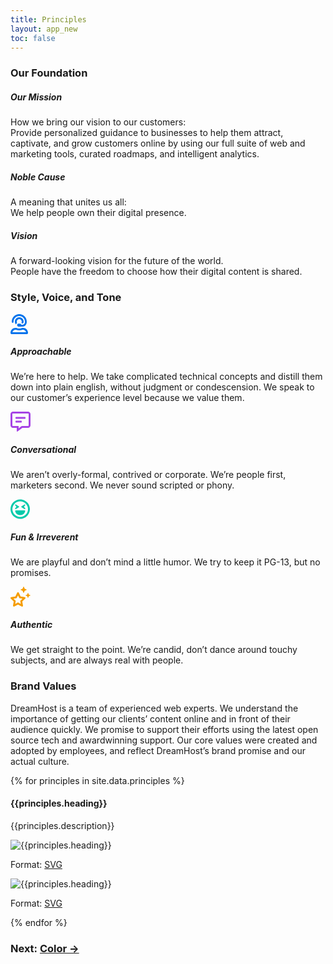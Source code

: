 ```yaml
---
title: Principles
layout: app_new
toc: false
---
```


<div class="container-fluid p-0">
<h3 class="m-bottom-2 t-bold">Our Foundation</h3>

<div class="container-fluid ">

<div class="row shadow-high rounded-container m-bottom-4 no-scroll">

<h5 class="col-12 col-md-3 bg-c-b300 t-c-w100 t-bold p-0 m-0 flex__m flex-align-center flex-justify-around p-2 ">Our Mission</h5>
<p class="col-12 col-md-9 bg-c-w100 p-2">
<span class="t-bold">How we bring our vision to our customers: <br/></span>
Provide personalized guidance to businesses to help them attract, captivate, and grow customers online by using our full suite of web and marketing tools, curated roadmaps, and intelligent analytics.</p>
</div>

</div>

<div class="container-fluid ">

<div class="row shadow-high rounded-container m-bottom-4 no-scroll">

<h5 class="col-12 col-md-3 bg-c-p300 t-c-w100 t-bold p-0 m-0 flex__m flex-align-center flex-justify-around p-2">Noble Cause</h5>
<p class="col-12 col-md-9 bg-c-w100 p-2 ">
<span class="t-bold ">A meaning that unites us all: <br/></span>
We help people own their digital presence.</p>
</div>

</div>

<div class="container-fluid ">

<div class="row shadow-high rounded-container no-scroll m-bottom-4">

<h5 class="col-12 col-md-3 bg-c-t300 t-c-w100 t-bold p-0 m-0 flex__m flex-align-center flex-justify-around p-2 ">Vision</h5>
<p class="col-12 col-md-9 bg-c-w100  p-2 ">
<span class="t-bold ">A forward-looking vision for the future of the world. <br/></span>
People have the freedom to choose how their digital content is shared.</p>
</div>

</div>

<h3 class="m-bottom-2 t-bold">Style, Voice, and Tone</h3>

   <div class="row m-bottom-4 flex">
    <div class="col-12 col-md-6">
     <div class= "Card bg-c-w100 rounded-container shadow-high p-0 ">
      <div class= "p-4">

<svg width="28" height="32" viewBox="0 0 28 32" fill="none" xmlns="http://www.w3.org/2000/svg">
<g clip-path="url(#clip0_80_1278)">
<path d="M20 22H19.7062C18.9469 22 18.2062 22.1812 17.4875 22.425C15.2252 23.1925 12.7729 23.1925 10.5106 22.425C9.7925 22.1812 9.05438 22.0012 8.29625 22.0012H8C5.87848 22.0012 3.84384 22.8439 2.34359 24.344C0.843333 25.844 0.000331487 27.8785 0 30C0 30.5304 0.210714 31.0391 0.585786 31.4142C0.960859 31.7893 1.46957 32 2 32H26C26.5304 32 27.0391 31.7893 27.4142 31.4142C27.7893 31.0391 28 30.5304 28 30C28 27.8783 27.1571 25.8434 25.6569 24.3431C24.1566 22.8429 22.1217 22 20 22ZM3.10063 29C3.33266 27.8715 3.94664 26.8575 4.83909 26.1289C5.73154 25.4002 6.84789 25.0016 8 25H8.29625C8.61625 25 9.01438 25.0844 9.54625 25.265C12.4326 26.2437 15.5611 26.2437 18.4475 25.265C18.985 25.0831 19.385 24.9981 19.7044 24.9981H20C21.1521 24.9997 22.2685 25.3984 23.1609 26.127C24.0534 26.8556 24.6673 27.8696 24.8994 28.9981L3.10063 29ZM3.45813 14C3.8448 13.9997 4.21555 13.846 4.48903 13.5726C4.76251 13.2992 4.91638 12.9285 4.91687 12.5419V12C4.91687 6.99125 8.99125 2.91687 14 2.91687C19.0088 2.91687 23.0831 6.99125 23.0831 12V12.7919C23.0818 13.9296 22.6293 15.0203 21.8248 15.8248C21.0203 16.6293 19.9296 17.0818 18.7919 17.0831H17.3231C17.2076 16.5414 16.9098 16.0556 16.4794 15.7069C16.049 15.3582 15.5121 15.1676 14.9581 15.1669H13.0419C12.7213 15.1617 12.4028 15.2204 12.1051 15.3395C11.8074 15.4587 11.5364 15.6359 11.3078 15.8608C11.0793 16.0857 10.8977 16.3538 10.7738 16.6496C10.6499 16.9453 10.5861 17.2628 10.5861 17.5834C10.5861 17.9041 10.6499 18.2215 10.7738 18.5173C10.8977 18.8131 11.0793 19.0812 11.3078 19.3061C11.5364 19.531 11.8074 19.7082 12.1051 19.8273C12.4028 19.9465 12.7213 20.0052 13.0419 20H18.7919C20.7029 19.9979 22.5351 19.2377 23.8864 17.8864C25.2377 16.5351 25.9979 14.7029 26 12.7919V12C26 5.38312 20.6169 0 14 0C7.38312 0 2 5.38312 2 12V12.5419C2.0005 12.9284 2.15428 13.299 2.42762 13.5724C2.70097 13.8457 3.07156 13.9995 3.45813 14ZM14 8C15.0605 8.00116 16.0773 8.42296 16.8271 9.17285C17.577 9.92275 17.9988 10.9395 18 12C17.9958 12.6978 17.8069 13.382 17.4525 13.9831C17.89 14.2869 18.2906 14.6425 18.5956 15.0831H18.7919C19.585 15.0831 20.2512 14.6531 20.6631 14.0387C20.8619 13.3894 21 12.7144 21 12C21 10.1435 20.2625 8.36301 18.9497 7.05025C17.637 5.7375 15.8565 5 14 5C12.1435 5 10.363 5.7375 9.05025 7.05025C7.7375 8.36301 7 10.1435 7 12C7 13.7625 7.67375 15.3538 8.75 16.5844C8.99846 15.5176 9.63411 14.5811 10.5337 13.9563C10.1887 13.3617 10.0047 12.6874 10 12C10.0012 10.9395 10.423 9.92275 11.1729 9.17285C11.9227 8.42296 12.9395 8.00116 14 8Z" fill="#0073EC"/>
</g>
<defs>
<clipPath id="clip0_80_1278">
<rect width="28" height="32" fill="white"/>
</clipPath>
</defs>
</svg>

 <h5 class="t-bold">Approachable</h5>
      <p>We’re here to help. We take complicated technical concepts and distill them down into plain english, without judgment or condescension. We speak to our customer’s experience level because we value them.</p>
      </div>
  </div>
    </div>

<div class=" col-12 col-md-6 flex">
     <div class= "Card bg-c-w100 rounded-container shadow-high p-0 ">
      <div class= "p-4">

<svg width="32" height="32" viewBox="0 0 32 32" fill="none" xmlns="http://www.w3.org/2000/svg">
<path d="M28 0H4C1.79375 0 0 1.79375 0 4V22C0 24.2062 1.79375 26 4 26H10V31.25C10 31.6938 10.3625 32 10.75 32C10.9 32 11.0563 31.9563 11.1938 31.85L19 26H28C30.2062 26 32 24.2062 32 22V4C32 1.79375 30.2062 0 28 0ZM29 22C29 22.55 28.55 23 28 23H18L17.2 23.6L13 26.75V23H4C3.45 23 3 22.55 3 22V4C3 3.45 3.45 3 4 3H28C28.55 3 29 3.45 29 4V22ZM23 8.5H9C8.45 8.5 8 8.95 8 9.5V10.5C8 11.05 8.45 11.5 9 11.5H23C23.55 11.5 24 11.05 24 10.5V9.5C24 8.95 23.55 8.5 23 8.5ZM17 14.5H9C8.45 14.5 8 14.95 8 15.5V16.5C8 17.05 8.45 17.5 9 17.5H17C17.55 17.5 18 17.05 18 16.5V15.5C18 14.95 17.55 14.5 17 14.5Z" fill="#A644E5"/>
</svg>

 <h5 class="t-bold">Conversational</h5>
      <p>We aren’t overly-formal, contrived or corporate. We’re people first, marketers second. We never sound scripted or phony.</p>
      </div>
  </div>
 </div>
 
<div class=" col-12 col-md-6 flex">
     <div class= "Card bg-c-w100 rounded-container shadow-high p-0 ">
      <div class= "p-4">

<svg width="31" height="32" viewBox="0 0 31 32" fill="none" xmlns="http://www.w3.org/2000/svg">
<path d="M15.5 0.5C6.9375 0.5 0 7.4375 0 16C0 24.5625 6.9375 31.5 15.5 31.5C24.0625 31.5 31 24.5625 31 16C31 7.4375 24.0625 0.5 15.5 0.5ZM24.3375 24.8375C21.975 27.2 18.8375 28.5 15.5 28.5C12.1625 28.5 9.025 27.2 6.6625 24.8375C4.3 22.475 3 19.3375 3 16C3 12.6625 4.3 9.525 6.6625 7.1625C9.025 4.8 12.1625 3.5 15.5 3.5C18.8375 3.5 21.975 4.8 24.3375 7.1625C26.7 9.525 28 12.6625 28 16C28 19.3375 26.7 22.475 24.3375 24.8375ZM21.475 12.25L23.575 9.73125C24.1125 9.0875 23.3375 8.18125 22.6125 8.60625L17.6125 11.6062C17.125 11.9 17.125 12.6 17.6125 12.8938L22.6125 15.8938C23.3312 16.3188 24.1125 15.4187 23.575 14.7688L21.475 12.25ZM8.3875 15.8938L13.3875 12.8938C13.875 12.6 13.875 11.9 13.3875 11.6062L8.3875 8.60625C7.6625 8.175 6.8875 9.0875 7.425 9.73125L9.525 12.25L7.425 14.7688C6.88125 15.4187 7.6625 16.3188 8.3875 15.8938ZM22.65 18H8.35C7.8375 18 7.44375 18.4375 7.50625 18.9375C7.975 22.6375 11.1875 25.5 15.075 25.5H15.925C19.8125 25.5 23.025 22.6375 23.4937 18.9375C23.5562 18.4375 23.1625 18 22.65 18Z" fill="#00CAAA"/>
</svg>

 <h5 class="t-bold">Fun & Irreverent</h5>
      <p>We are playful and don’t mind a little humor. We try to keep it PG-13, but no promises.</p>
      </div>
  </div>
 </div>
<div class=" col-12 col-md-6 flex">
     <div class= "Card bg-c-w100 rounded-container shadow-high p-0 ">
      <div class= "p-4">

<svg width="32" height="32" viewBox="0 0 32 32" fill="none" xmlns="http://www.w3.org/2000/svg">
<g clip-path="url(#clip0_80_1294)">
<path d="M16.2304 5.373L19.3333 6.66679L20.6273 9.7696C20.6618 9.83899 20.7149 9.89739 20.7807 9.93822C20.8466 9.97904 20.9225 10.0007 21 10.0007C21.0775 10.0007 21.1534 9.97904 21.2193 9.93822C21.2851 9.89739 21.3382 9.83899 21.3727 9.7696L22.6666 6.66679L25.7694 5.373C25.8387 5.33841 25.8969 5.28521 25.9376 5.21939C25.9782 5.15357 25.9998 5.07772 25.9998 5.00033C25.9998 4.92295 25.9782 4.8471 25.9376 4.78128C25.8969 4.71545 25.8387 4.66226 25.7694 4.62767L22.6666 3.33376L21.3727 0.231072C21.3382 0.161678 21.2851 0.10328 21.2193 0.0624552C21.1534 0.0216304 21.0775 0 21 0C20.9225 0 20.8466 0.0216304 20.7807 0.0624552C20.7149 0.10328 20.6618 0.161678 20.6273 0.231072L19.3333 3.33376L16.2304 4.62767C16.1612 4.66226 16.103 4.71545 16.0623 4.78128C16.0216 4.8471 16.0001 4.92295 16.0001 5.00033C16.0001 5.07772 16.0216 5.15357 16.0623 5.21939C16.103 5.28521 16.1612 5.33841 16.2304 5.373ZM31.8158 13.7023L29.3336 12.6675L28.2987 10.1855C28.2711 10.13 28.2286 10.0833 28.1759 10.0506C28.1233 10.018 28.0625 10.0007 28.0005 10.0007C27.9386 10.0007 27.8778 10.018 27.8251 10.0506C27.7725 10.0833 27.7299 10.13 27.7024 10.1855L26.6673 12.6675L24.1853 13.7023C24.1299 13.73 24.0834 13.7726 24.0508 13.8253C24.0183 13.8779 24.0011 13.9386 24.0011 14.0005C24.0011 14.0624 24.0183 14.1231 24.0508 14.1757C24.0834 14.2284 24.1299 14.2709 24.1853 14.2986L26.6673 15.3336L27.7024 17.8155C27.7299 17.871 27.7724 17.9178 27.8251 17.9504C27.8778 17.9831 27.9385 18.0004 28.0005 18.0004C28.0625 18.0004 28.1233 17.9831 28.176 17.9504C28.2286 17.9178 28.2711 17.871 28.2987 17.8155L29.3336 15.3336L31.8158 14.2986C31.8711 14.2709 31.9177 14.2284 31.9502 14.1757C31.9828 14.1231 32 14.0624 32 14.0005C32 13.9386 31.9828 13.8779 31.9502 13.8253C31.9177 13.7726 31.8711 13.73 31.8158 13.7023ZM22.7692 16.7065L16.2182 15.7505L13.2865 9.80048C13.1687 9.55854 12.9846 9.35498 12.7558 9.21342C12.5269 9.07186 12.2626 8.9981 11.9935 9.0007C11.7258 8.99757 11.4628 9.07125 11.2358 9.213C11.0087 9.35475 10.827 9.55863 10.7122 9.80048L7.78047 15.7505L1.22948 16.7065C0.0556161 16.8755 -0.419008 18.3256 0.436486 19.1566L5.18078 23.7815L4.05574 30.3184C3.89363 31.25 4.63584 32 5.4679 32C5.70121 32.0006 5.93092 31.9425 6.13589 31.8311L11.9994 28.7442L17.8628 31.8311C18.0995 31.9577 18.3671 32.0151 18.6349 31.9967C18.9028 31.9782 19.16 31.8847 19.3771 31.7268C19.5942 31.569 19.7625 31.3531 19.8625 31.104C19.9626 30.8549 19.9905 30.5826 19.943 30.3184L18.8238 23.7815L23.5681 19.1566C24.4177 18.3256 23.9431 16.8755 22.7692 16.7065ZM15.5932 22.7376L16.4487 27.7003L11.9994 25.3566L7.54218 27.7003L8.39963 22.7376L4.78624 19.2191L9.77467 18.4946L11.9994 13.982L14.224 18.4946L19.2125 19.2191L15.5932 22.7376Z" fill="#F59D00"/>
</g>
<defs>
<clipPath id="clip0_80_1294">
<rect width="32" height="32" fill="white"/>
</clipPath>
</defs>
</svg>

 <h5 class="t-bold">Authentic</h5>
      <p>We get straight to the point. We’re candid, don’t dance around touchy subjects, and are always real with people.</p>
      </div>
  </div>
 </div>
</div>

<div class="m-bottom-4">
<h3 class= "t-bold">Brand Values</h3>
<p>DreamHost is a team of experienced web experts. We understand the importance of getting our clients’ content online and in front of their audience quickly. We promise to support their efforts using the latest open source tech and awardwinning support. Our core values were created and adopted by employees, and reflect DreamHost’s brand promise and our actual culture.</p>
</div>

{% for principles in site.data.principles %}

<div class="bg-c-g100 p-4 p-bottom-0 rounded-container">
 <div class="row m-bottom-4 flex">
  <div class="col-12 col-md-6">
   <h4 class="t-bold">{{principles.heading}}</h4>
   <p>{{principles.description}}</p>
  </div>
  <div class="col-12 col-md-3">
   <div class="Card bg-c-w100 rounded-container p-0">
	 <img src="{{site.baseurl}}/assets/downloads/principles_new/{{principles.url}}" alt="{{principles.heading}}" />
	 <p class="rounded-bottom p-2 bg-c-b300 t-center t-c-w100 ">Format: <a class="t-c-w100"  href ="{{site.baseurl}}/assets/downloads/principles_new/{{principles.url}}" download>SVG</a> </p>
   </div>
  </div>
   <div class="col-12 col-md-3">
   <div class="Card bg-c-w100 rounded-container p-0 h-auto">
	 <img src="{{site.baseurl}}/assets/downloads/principles_new/{{principles.url-typ}}" alt="{{principles.heading}}" />
	 <p class="rounded-bottom p-2 bg-c-b300 t-center t-c-w100 ">Format: <a class="t-c-w100"  href ="{{site.baseurl}}/assets/downloads/principles_new/{{principles.url-typ}}" download>SVG</a> </p>
   </div>
  </div>
 </div>
</div>
{% endfor %}

<h3 class ="t-bold t-right m-0"> Next: <a href="{{site.baseurl}}/colors/">Color →</a></h3>

